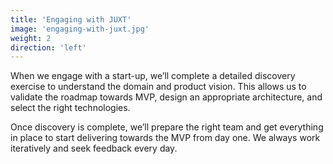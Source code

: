 ```yaml
---
title: 'Engaging with JUXT'
image: 'engaging-with-juxt.jpg'
weight: 2
direction: 'left'
---
```


When we engage with a start-up, we’ll complete a detailed discovery exercise to understand the domain and product vision. This allows us to validate the roadmap towards MVP, design an appropriate architecture, and select the right technologies.

Once discovery is complete, we’ll prepare the right team and get everything in place to start delivering towards the MVP from day one. We always work iteratively and seek feedback every day.
